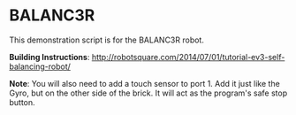 # BALANC3R
This demonstration script is for the BALANC3R robot.

**Building Instructions**: http://robotsquare.com/2014/07/01/tutorial-ev3-self-balancing-robot/

**Note**: You will also need to add a touch sensor to port 1. Add it just
like the Gyro, but on the other side of the brick. It will act as the program's
safe stop button.
